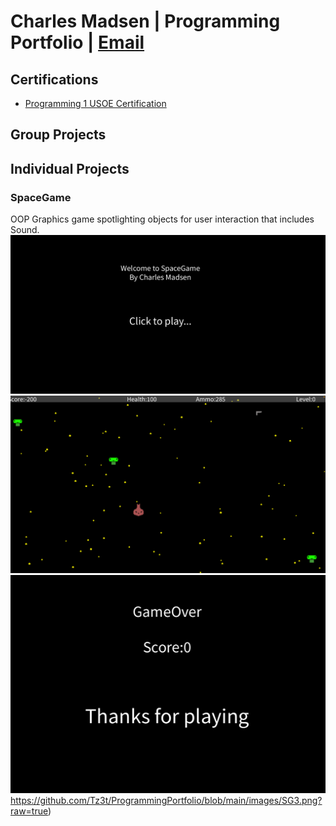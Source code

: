 # Charles Madsen | Programming Portfolio | [Email](9618055@graniteschools.org)

## Certifications 
* [Programming 1 USOE Certification]()


## Group Projects

## Individual Projects


### SpaceGame
OOP Graphics game spotlighting objects for user interaction that includes Sound.
![SpaceGame Menu](https://github.com/Tz3t/ProgrammingPortfolio/blob/main/images/SG1.png?raw=true)
![Spacegame Gameplay](https://github.com/Tz3t/ProgrammingPortfolio/blob/main/images/SG2.png?raw=true)
![Spacegame GameOver](https://github.com/Tz3t/ProgrammingPortfolio/blob/main/images/SG3.png?raw=true)https://github.com/Tz3t/ProgrammingPortfolio/blob/main/images/SG3.png?raw=true)
